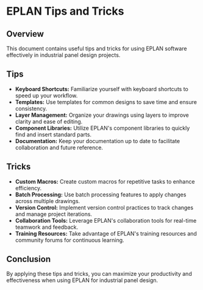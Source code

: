 # EPLAN Tips and Tricks

## Overview
This document contains useful tips and tricks for using EPLAN software effectively in industrial panel design projects.

## Tips
- **Keyboard Shortcuts:** Familiarize yourself with keyboard shortcuts to speed up your workflow.
- **Templates:** Use templates for common designs to save time and ensure consistency.
- **Layer Management:** Organize your drawings using layers to improve clarity and ease of editing.
- **Component Libraries:** Utilize EPLAN's component libraries to quickly find and insert standard parts.
- **Documentation:** Keep your documentation up to date to facilitate collaboration and future reference.

## Tricks
- **Custom Macros:** Create custom macros for repetitive tasks to enhance efficiency.
- **Batch Processing:** Use batch processing features to apply changes across multiple drawings.
- **Version Control:** Implement version control practices to track changes and manage project iterations.
- **Collaboration Tools:** Leverage EPLAN's collaboration tools for real-time teamwork and feedback.
- **Training Resources:** Take advantage of EPLAN's training resources and community forums for continuous learning.

## Conclusion
By applying these tips and tricks, you can maximize your productivity and effectiveness when using EPLAN for industrial panel design.